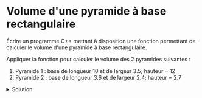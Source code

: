 # Volume d'une pyramide à base rectangulaire

Écrire un programme C++ mettant à disposition une fonction permettant de calculer le volume d'une pyramide à base rectangulaire.

Appliquer la fonction pour calculer le volume des 2 pyramides suivantes :
1) Pyramide 1 : base de longueur 10 et de largeur 3.5; hauteur = 12
2) Pyramide 2 : base de longueur 3.6 et de largeur 2.4; hauteur = 2.7

<details>
<summary>Solution</summary>

~~~cpp
#include <iostream>
using namespace std;

//------------------------------------------------------------
double volumePyramide(double longueur,
                      double largeur,
                      double hauteur) {
   return longueur * largeur * hauteur / 3.0;
}


//------------------------------------------------------------
int main() {
    cout << "volume pyramide 1 = " << volumePyramide(10, 3.5, 12) << endl;
    cout << "volume pyramide 2 = " << volumePyramide(3.6, 2.4, 2.7) << endl; 
}
~~~
</details>

